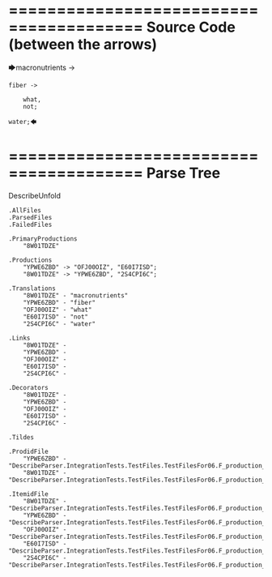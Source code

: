 ========================================
Source Code (between the arrows)
========================================

🡆macronutrients ->

    fiber ->

        what,
        not;
    
    water;🡄

========================================
Parse Tree
========================================
DescribeUnfold

    .AllFiles
    .ParsedFiles
    .FailedFiles

    .PrimaryProductions
        "8W01TDZE" 

    .Productions
        "YPWE6ZBD" -> "OFJ00OIZ", "E60I7ISD";
        "8W01TDZE" -> "YPWE6ZBD", "2S4CPI6C";

    .Translations
        "8W01TDZE" - "macronutrients"
        "YPWE6ZBD" - "fiber"
        "OFJ00OIZ" - "what"
        "E60I7ISD" - "not"
        "2S4CPI6C" - "water"

    .Links
        "8W01TDZE" - 
        "YPWE6ZBD" - 
        "OFJ00OIZ" - 
        "E60I7ISD" - 
        "2S4CPI6C" - 

    .Decorators
        "8W01TDZE" - 
        "YPWE6ZBD" - 
        "OFJ00OIZ" - 
        "E60I7ISD" - 
        "2S4CPI6C" - 

    .Tildes

    .ProdidFile
        "YPWE6ZBD" - "DescribeParser.IntegrationTests.TestFiles.TestFilesFor06.F_production_in_production1.ds"
        "8W01TDZE" - "DescribeParser.IntegrationTests.TestFiles.TestFilesFor06.F_production_in_production1.ds"

    .ItemidFile
        "8W01TDZE" - "DescribeParser.IntegrationTests.TestFiles.TestFilesFor06.F_production_in_production1.ds"
        "YPWE6ZBD" - "DescribeParser.IntegrationTests.TestFiles.TestFilesFor06.F_production_in_production1.ds"
        "OFJ00OIZ" - "DescribeParser.IntegrationTests.TestFiles.TestFilesFor06.F_production_in_production1.ds"
        "E60I7ISD" - "DescribeParser.IntegrationTests.TestFiles.TestFilesFor06.F_production_in_production1.ds"
        "2S4CPI6C" - "DescribeParser.IntegrationTests.TestFiles.TestFilesFor06.F_production_in_production1.ds"

